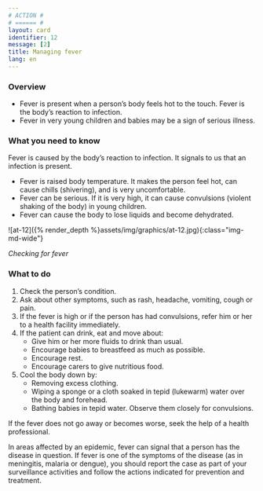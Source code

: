 ```yaml
---
# ACTION #
# ====== #
layout: card
identifier: 12
message: [2]
title: Managing fever
lang: en
---
```


### Overview

- Fever is present when a person’s body feels hot to the touch. Fever is the body’s reaction to infection.
- Fever in very young children and babies may be a sign of serious illness.

### What you need to know

Fever is caused by the body’s reaction to infection. It signals to us that an infection is present.
- Fever is raised body temperature. It makes the person feel hot, can cause chills (shivering), and is very uncomfortable.
- Fever can be serious. If it is very high, it can cause convulsions (violent shaking of the body) in young children.
- Fever can cause the body to lose liquids and become dehydrated.

![at-12]({% render_depth %}assets/img/graphics/at-12.jpg){:class="img-md-wide"}

*Checking for fever*

### What to do

1. Check the person’s condition.
2. Ask about other symptoms, such as rash, headache, vomiting, cough or pain.
3. If the fever is high or if the person has had convulsions, refer him or her to a health facility immediately.
4. If the patient can drink, eat and move about:
    - Give him or her more fluids to drink than usual.
    - Encourage babies to breastfeed as much as possible.
    - Encourage rest.
    - Encourage carers to give nutritious food.
5.	Cool the body down by:
    - Removing excess clothing.
    - Wiping a sponge or a cloth soaked in tepid (lukewarm) water over the body and forehead.
    - Bathing babies in tepid water. Observe them closely for convulsions.

If the fever does not go away or becomes worse, seek the help of a health professional.

In areas affected by an epidemic, fever can signal that a person has the disease in question. If fever is one of the symptoms of the disease (as in meningitis, malaria or dengue), you should report the case as part of your surveillance activities and follow the actions indicated for prevention and treatment.
